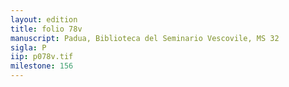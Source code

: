 ```yaml
---
layout: edition
title: folio 78v
manuscript: Padua, Biblioteca del Seminario Vescovile, MS 32
sigla: P
iip: p078v.tif
milestone: 156
---
```

